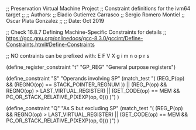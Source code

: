 ;; Preservation Virtual Machine Project
;; Constraint definitions for the ivm64 target
;;
;; Authors:
;;  Eladio Gutierrez Carrasco
;;  Sergio Romero Montiel
;;  Oscar Plata Gonzalez
;;
;; Date: Oct 2019

;; Check 16.8.7 Defining Machine-Specific Constraints for details
;; https://gcc.gnu.org/onlinedocs/gcc-8.3.0/gccint/Define-Constraints.html#Define-Constraints

;; NO contraints can be prefixed with: E F V X g i m n o p r s

(define_register_constraint "t" "GP_REG" "General purpose registers")

(define_constraint "S"
  "Operands involving SP"
  (match_test
     "(
         (REG_P(op) && (REGNO(op) == STACK_POINTER_REGNUM ))
          || (REG_P(op) && REGNO(op) > LAST_VIRTUAL_REGISTER)
          || (GET_CODE(op) == MEM && PC_OR_STACK_RELATIVE_P(XEXP(op, 0)))
      )")
)

(define_constraint "Q"
  "As S but excluding SP"
  (match_test
     "(
          (REG_P(op) && REGNO(op) > LAST_VIRTUAL_REGISTER)
          || (GET_CODE(op) == MEM && PC_OR_STACK_RELATIVE_P(XEXP(op, 0)))
      )")
)
